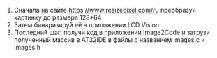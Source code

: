 1. Сначала на сайте https://www.resizepixel.com/ru преобразуй картинку до размера 128*64
2. Затем бинаризируй её в приложении LCD Vision
3. Последний шаг: получи код в приложении Image2Code и загрузи полученный массив в AT32IDE в файлы с названием images.c и images.h
